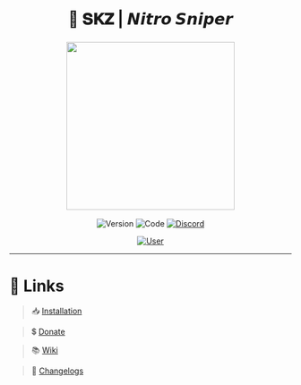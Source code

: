 <h1 align="center">
🔎 𝐒𝐊𝐙 | 𝙉𝙞𝙩𝙧𝙤 𝙎𝙣𝙞𝙥𝙚𝙧
</h1>

<h3 align="center">
<img src= "https://imgur.com/ZpJDgRu.png alt="Logo" width="300" height="300""/>
</h3>

<p align="center">
<img alt="Version" src="https://img.shields.io/badge/VERSION-ALPHA 1.0.0-FF5EA1?style=for-the-badge&logo=github&logoColor=000000">
<img alt="Code" src="https://img.shields.io/badge/SOURCE-JAVASCRIPT-000000?style=for-the-badge&logo=JavaScript&logoColor=F2F542">
<a href="https://discord.gg/sS7X8cPt62">
<img alt="Discord" src="https://img.shields.io/badge/DISCORD-JOIN-304090?style=for-the-badge&logo=Discord&logoColor=FFFFFF">
</a>
</p>
<p align="center">
<a href="https://twitter.com/SKAREZ_Z">
<img alt="User" src="https://img.shields.io/badge/MADE WITH ❤ BY SKAREZ-FF5050?style=for-the-badge">
</a>
</p>

---

# 🔗 **Links**
  
> 📥 [Installation](https://skarez.gitbook.io/wiki/)

> 💲 [Donate](https://paypal.me/skz54/)

> 📚 [Wiki](https://skarez.gitbook.io/wiki/)

> 📜 [Changelogs](https://app.gitbook.com/s/kA6p3lRuAw2dMM4lw9pW/)

